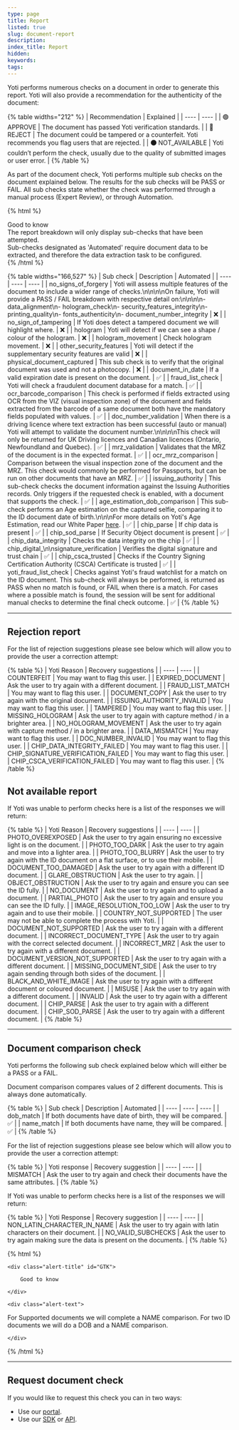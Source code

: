 ```yaml
---
type: page
title: Report
listed: true
slug: document-report
description: 
index_title: Report
hidden: 
keywords: 
tags: 
---
```


Yoti performs numerous checks on a document in order to generate this report. Yoti will also provide a recommendation for the authenticity of the document:

{% table widths="212" %}
| Recommendation | Explained | 
| ---- | ---- | 
| 🟢 APPROVE | The document has passed Yoti verification standards. | 
| 🔴  REJECT | The document could be tampered or a counterfeit. Yoti recommends you flag users that are rejected. | 
| **🟠** NOT_AVAILABLE | Yoti couldn’t perform the check, usually due to the quality of submitted images or user error. | 
{% /table %}

As part of the document check, Yoti performs multiple sub checks on the document explained below. The results for the sub checks will be PASS or FAIL. All sub checks state whether the check was performed through a manual process (Expert Review), or through Automation.

{% html %}
<div class="alert-GTK">
    <div class="alert-title" id="GTK">
       Good to know
    </div>
    <div class="alert-text">
       The report breakdown will only display sub-checks that have been attempted.
    </div>
    <div class="alert-text">
       Sub-checks designated as 'Automated' require document data to be extracted, and therefore the data extraction task to be configured.
    </div>
    <div class="alert-links"> 
   </div>
</div>
{% /html %}

{% table widths="166,527" %}
| Sub check | Description | Automated | 
| ---- | ---- | ---- | 
| no_signs_of_forgery | Yoti will assess multiple features of the document to include a wider range of checks.\n\n\n\nOn failure, Yoti will provide a PASS / FAIL breakdown with respective detail on:\n\n\n\n- data_alignment\n- hologram_check\n- security_features_integrity\n- printing_quality\n- fonts_authenticity\n- document_number_integrity | ❌ | 
| no_sign_of_tampering | If Yoti does detect a tampered document we will highlight where. | ❌ | 
| hologram | Yoti will detect if we can see a shape / colour of the hologram. | ❌ | 
| hologram_movement | Check hologram movement. | ❌ | 
| other_security_features | Yoti will detect if the supplementary security features are valid | ❌ | 
| physical_document_captured | This sub check is to verify that the original document was used and not a photocopy. | ❌ | 
| document_in_date | If a valid expiration date is present on the document. | ✅ | 
| fraud_list_check | Yoti will check a fraudulent document database for a match. | ✅ | 
| ocr_barcode_comparison | This check is performed if fields extracted using OCR from the VIZ (visual inspection zone) of the document and fields extracted from the barcode of a same document both have the mandatory fields populated with values. | ✅ | 
| doc_number_validation | When there is a driving licence where text extraction has been successful (auto or manual) Yoti will attempt to validate the document number.\n\n\n\nThis check will only be returned for UK Driving licences and Canadian licences (Ontario, Newfoundland and Quebec). | ✅ | 
| mrz_validation | Validates that the MRZ of the document is in the expected format. | ✅ | 
| ocr_mrz_comparison | Comparison between the visual inspection zone of the document and the MRZ. This check would commonly be performed for Passports, but can be run on other documents that have an MRZ. | ✅ | 
| issuing_authority | This sub-check checks the document information against the Issuing Authorities records. Only triggers if the requested check is enabled, with a document that supports the check. | ✅ | 
| age_estimation_dob_comparison | This sub-check performs an Age estimation on the captured selfie, comparing it to the ID document date of birth.\n\n\nFor more details on Yoti's Age Estimation, read our White Paper [here](https://www.yoti.com/blog/yoti-age-white-paper/). | ✅ | 
| chip_parse | If chip data is present | ✅ | 
| chip_sod_parse | If Security Object document is present | ✅ | 
| chip_data_integrity | Checks the data integrity on the chip | ✅ | 
| chip_digital_\n\nsignature_verification | Verifies the digital signature and trust chain | ✅ | 
| chip_csca_trusted | Checks if the Country Signing Certification Authority (CSCA) Certificate is trusted | ✅ | 
| yoti_fraud_list_check | Checks against Yoti's fraud watchlist for a match on the ID document. This sub-check will always be performed, is returned as PASS when no match is found, or FAIL when there is a match. For cases where a possible match is found, the session will be sent for additional manual checks to determine the final check outcome. | ✅ | 
{% /table %}

---

## Rejection report

For the list of rejection suggestions please see below which will allow you to provide the user a correction attempt:

{% table %}
| Yoti Reason | Recovery suggestions | 
| ---- | ---- | 
| COUNTERFEIT | You may want to flag this user. | 
| EXPIRED_DOCUMENT | Ask the user to try again with a different document. | 
| FRAUD_LIST_MATCH | You may want to flag this user. | 
| DOCUMENT_COPY | Ask the user to try again with the original document. | 
| ISSUING_AUTHORITY_INVALID | You may want to flag this user. | 
| TAMPERED | You may want to flag this user. | 
| MISSING_HOLOGRAM | Ask the user to try again with capture method / in a brighter area. | 
| NO_HOLOGRAM_MOVEMENT | Ask the user to try again with capture method  / in a brighter area. | 
| DATA_MISMATCH | You may want to flag this user. | 
| DOC_NUMBER_INVALID | You may want to flag this user. | 
| CHIP_DATA_INTEGRITY_FAILED | You may want to flag this user. | 
| CHIP_SIGNATURE_VERIFICATION_FAILED | You may want to flag this user. | 
| CHIP_CSCA_VERIFICATION_FAILED | You may want to flag this user. | 
{% /table %}

## Not available report

If Yoti was unable to perform checks here is a list of the responses we will return:

{% table %}
| Yoti Reason | Recovery suggestions | 
| ---- | ---- | 
| PHOTO_OVEREXPOSED | Ask the user to try again ensuring no excessive light is on the document. | 
| PHOTO_TOO_DARK | Ask the user to try again and move into a lighter area. | 
| PHOTO_TOO_BLURRY | Ask the user to try again with the ID document on a flat surface, or to use their mobile. | 
| DOCUMENT_TOO_DAMAGED | Ask the user to try again with a different ID document. | 
| GLARE_OBSTRUCTION | Ask the user to try again. | 
| OBJECT_OBSTRUCTION | Ask the user to try again and ensure you can see the ID fully. | 
| NO_DOCUMENT | Ask the user to try again and to upload a document. | 
| PARTIAL_PHOTO | Ask the user to try again and ensure you can see the ID fully. | 
| IMAGE_RESOLUTION_TOO_LOW | Ask the user to try again and to use their mobile. | 
| COUNTRY_NOT_SUPPORTED | The user may not be able to complete the process with Yoti. | 
| DOCUMENT_NOT_SUPPORTED | Ask the user to try again with a different document. | 
| INCORRECT_DOCUMENT_TYPE | Ask the user to try again with the correct selected document. | 
| INCORRECT_MRZ | Ask the user to try again with a different document. | 
| DOCUMENT_VERSION_NOT_SUPPORTED | Ask the user to try again with a different document. | 
| MISSING_DOCUMENT_SIDE | Ask the user to try again sending through both sides of the document. | 
| BLACK_AND_WHITE_IMAGE | Ask the user to try again with a different document or coloured document. | 
| MISUSE | Ask the user to try again with a different document. | 
| INVALID | Ask the user to try again with a different document. | 
| CHIP_PARSE | Ask the user to try again with a different document. | 
| CHIP_SOD_PARSE | Ask the user to try again with a different document. | 
{% /table %}

---

## Document comparison check

Yoti performs the following sub check explained below which will either be a PASS or a FAIL.

Document comparison compares values of 2 different documents. This is always done automatically.

{% table %}
| Sub check | Description | Automated | 
| ---- | ---- | ---- | 
| dob_match | If both documents have date of birth, they will be compared. | ✅ | 
| name_match | If both documents have name, they will be compared. | ✅ | 
{% /table %}

For the list of rejection suggestions please see below which will allow you to provide the user a correction attempt:

{% table %}
| Yoti response | Recovery suggestion | 
| ---- | ---- | 
| MISMATCH | Ask the user to try again and check their documents have the same attributes. | 
{% /table %}

If Yoti was unable to perform checks here is a list of the responses we will return:

{% table %}
| Yoti Response | Recovery suggestion | 
| ---- | ---- | 
| NON_LATIN_CHARACTER_IN_NAME | Ask the user to try again with latin characters on their document. | 
| NO_VALID_SUBCHECKS | Ask the user to try again making sure the data is present on the documents. | 
{% /table %}

{% html %}
<div class="alert-GTK">

    <div class="alert-title" id="GTK">

        Good to know

    </div>

    <div class="alert-text">

For Supported documents we will complete a NAME comparison. For two ID documents we will do a DOB and a NAME comparison.
    </div>


    </div>

</div>
{% /html %}

---

## Request document check

If you would like to request this check you can in two ways: 

- Use our [portal](https://developers.yoti.com/identity-verification/portal-guide#request-id-document-check).
- Use our [SDK](https://developers.yoti.com/identity-verification/document-checking) or [API](https://yoti.world/yoti-public-api/#/Backend%20Endpoints/post_sessions).
